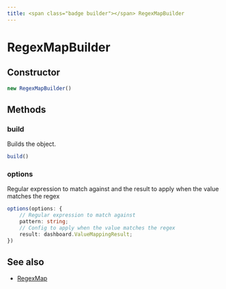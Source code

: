 ```yaml
---
title: <span class="badge builder"></span> RegexMapBuilder
---
```

# <span class="badge builder"></span> RegexMapBuilder

## Constructor

```typescript
new RegexMapBuilder()
```
## Methods

### <span class="badge object-method"></span> build

Builds the object.

```typescript
build()
```

### <span class="badge object-method"></span> options

Regular expression to match against and the result to apply when the value matches the regex

```typescript
options(options: {
	// Regular expression to match against
	pattern: string;
	// Config to apply when the value matches the regex
	result: dashboard.ValueMappingResult;
})
```

## See also

 * <span class="badge object-type-interface"></span> [RegexMap](./object-RegexMap.md)

